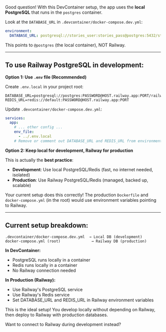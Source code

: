 Good question! With this DevContainer setup, the app uses the **local PostgreSQL** that runs in the `postgres` container.

Look at the `DATABASE_URL` in `.devcontainer/docker-compose.dev.yml`:

```yaml
environment:
  DATABASE_URL: postgresql://stories_user:stories_pass@postgres:5432/stories_collector?schema=public
```

This points to `@postgres` (the local container), NOT Railway.

---

## To use Railway PostgreSQL in development:

**Option 1: Use `.env` file (Recommended)**

Create `.env.local` in your project root:
```env
DATABASE_URL=postgresql://postgres:PASSWORD@HOST.railway.app:PORT/railway
REDIS_URL=redis://default:PASSWORD@HOST.railway.app:PORT
```

Update `.devcontainer/docker-compose.dev.yml`:
```yaml
services:
  app:
    # ... other config ...
    env_file:
      - ../.env.local
    # Remove or comment out DATABASE_URL and REDIS_URL from environment section
```

**Option 2: Keep local for development, Railway for production**

This is actually the **best practice**:
- **Development**: Use local PostgreSQL/Redis (fast, no internet needed, isolated)
- **Production**: Use Railway PostgreSQL/Redis (managed, backed up, scalable)

Your current setup does this correctly! The production `Dockerfile` and `docker-compose.yml` (in the root) would use environment variables pointing to Railway.

---

## Current setup breakdown:

```
.devcontainer/docker-compose.dev.yml  → Local DB (development)
docker-compose.yml (root)              → Railway DB (production)
```

**In DevContainer:** 
- PostgreSQL runs locally in a container
- Redis runs locally in a container
- No Railway connection needed

**In Production (Railway):**
- Use Railway's PostgreSQL service
- Use Railway's Redis service
- Set DATABASE_URL and REDIS_URL in Railway environment variables

This is the ideal setup! You develop locally without depending on Railway, then deploy to Railway with production databases.

Want to connect to Railway during development instead?
